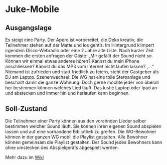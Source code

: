 # Juke-Mobile

## Ausgangslage
Es steigt eine Party. Der Apèro ist vorbereitet, die Deko kreativ, die Teilnehmer stehen auf der Matte und los geht’s. Im Hintergrund klimpert irgendein Disco-Webradio oder eine 2 Jahre alte Liste. Nach kurzer Zeit kommen die ersten anfragen der Gäste: „Mir gefällt der Sound nicht so. Können wir einmal etwas anderes hören? Kannst du mein iPhone anschliessen? Kannst du das MP3 vom Internet nicht laufen lassen? ,…“ Niemand ist zufrieden und statt friedlich zu feiern, steht der Gastgeber als DJ am Laptop. Szenenwechsel: Die WG hat eine tolle Steroanlage und beschallt damit die ganze Wohnung. Doch gerne möchte jeder von überall her bestimmen können welches Lied läuft. Das lustie Laptop oder Ipad an- und abstecken und immer hin und herlaufen kann beginnen.


## Soll-Zustand
Die Teilnehmer einer Party können aus den vorahnden Lieder selber bestimmen welcher Sound läuft. Sie können ihren eigenen Sound abspielen lassen und auf eine vorhandene Bibliothek zu greifen. 
Die WG-Bewohner können in der ganzen WG mobil die Playlist gestalten. Alle Bewohner können gemeinsam die Playlist gestalten. Der Sound jedes Bewohners kann ohne umstecken des Abspielgeräts abgespielt werden.

Mehr dazu im [Wiki](https://github.com/Lords-Von-Handschreiber/Juke-Mobile/wiki)